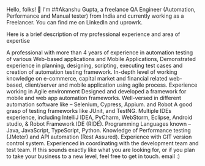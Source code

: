 Hello, folks! 👋
I'm ##Akanshu Gupta, a freelance QA Engineer (Automation, Performance and Manual tester) from India and currently working as a Freelancer. You can find me on LinkedIn and uprowrk.

Here is a brief description of my professional experience and area of expertise

A professional with more than 4 years of experience in automation testing of various Web-based applications and Mobile Applications,
Demonstrated experience in planning, designing, scripting, executing test cases and creation of automation testing framework.
In-depth level of working knowledge on e-commerce, capital market and financial related web-based, client/server and mobile application using agile process.
Experience working in Agile environment
Designed and developed a framework for mobile and web app automation frameworks.
Well-versed in different automation software like – Selenium, Cypress, Appium. and Robot 
A good grasp of testing frameworks like JUnit, and TestNG.
Multiple IDEs experience, including IntelliJ IDEA, PyCharm, WebStorm, Eclipse, Android studio, & Robot Framework IDE (RIDE).
Programming Languages known – Java, JavaScript, TypeScript, Python.
Knowledge of Performance testing (JMeter) and API automation (Rest Assured).
Experience with GIT version control system.
Experienced in coordinating with the development team and test team.
If this sounds exactly like what you are looking for, or if you plan to take your business to a new level, feel free to get in touch. email :)
